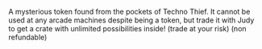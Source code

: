 A mysterious token found from the pockets of Techno Thief. It cannot be used at any arcade machines despite being a token, but trade it with Judy to get a crate with unlimited possibilities inside!
(trade at your risk) (non refundable)
